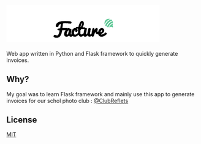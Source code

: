 ![](doc/logo.png)
-------

Web app written in Python and Flask framework to quickly generate invoices. 

## Why? 

My goal was to learn Flask framework and mainly use this app to generate invoices for our schol photo club :  [@ClubReflets](https://github.com/ClubReflets) 

## License 
[MIT](LICENSE)
